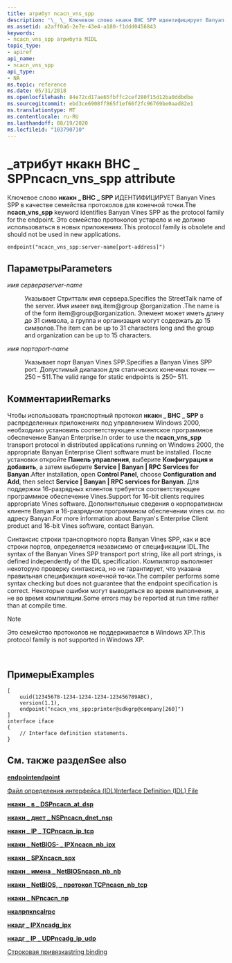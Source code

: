 ```yaml
---
title: атрибут ncacn_vns_spp
description: '\_ \_ Ключевое слово нкакн ВНС SPP идентифицирует Banyan VINEs SPP в качестве семейства протоколов для конечной точки. Это семейство протоколов устарело и не должно использоваться в новых приложениях.'
ms.assetid: a2aff0a6-2e7e-43e4-a180-f1ddd0456843
keywords:
- ncacn_vns_spp атрибута MIDL
topic_type:
- apiref
api_name:
- ncacn_vns_spp
api_type:
- NA
ms.topic: reference
ms.date: 05/31/2018
ms.openlocfilehash: 84e72cd17ae65fbffc2cef280f15d12ba0ddbdbe
ms.sourcegitcommit: ebd3ce6908ff865f1ef66f2fc96769be0aad82e1
ms.translationtype: MT
ms.contentlocale: ru-RU
ms.lasthandoff: 08/19/2020
ms.locfileid: "103790710"
---
```

# <a name="ncacn_vns_spp-attribute"></a><span data-ttu-id="45d54-105">\_атрибут нкакн ВНС \_ SPP</span><span class="sxs-lookup"><span data-stu-id="45d54-105">ncacn\_vns\_spp attribute</span></span>

<span data-ttu-id="45d54-106">Ключевое слово **нкакн \_ ВНС \_ SPP** ИДЕНТИФИЦИРУЕТ Banyan Vines SPP в качестве семейства протоколов для конечной точки.</span><span class="sxs-lookup"><span data-stu-id="45d54-106">The **ncacn\_vns\_spp** keyword identifies Banyan Vines SPP as the protocol family for the endpoint.</span></span> <span data-ttu-id="45d54-107">Это семейство протоколов устарело и не должно использоваться в новых приложениях.</span><span class="sxs-lookup"><span data-stu-id="45d54-107">This protocol family is obsolete and should not be used in new applications.</span></span>

``` syntax
endpoint("ncacn_vns_spp:server-name[port-address]")
```

## <a name="parameters"></a><span data-ttu-id="45d54-108">Параметры</span><span class="sxs-lookup"><span data-stu-id="45d54-108">Parameters</span></span>

<dl> <dt>

<span data-ttu-id="45d54-109">*имя сервера*</span><span class="sxs-lookup"><span data-stu-id="45d54-109">*server-name*</span></span> 
</dt> <dd>

<span data-ttu-id="45d54-110">Указывает Стритталк имя сервера.</span><span class="sxs-lookup"><span data-stu-id="45d54-110">Specifies the StreetTalk name of the server.</span></span> <span data-ttu-id="45d54-111">Имя имеет вид item@group @organization .</span><span class="sxs-lookup"><span data-stu-id="45d54-111">The name is of the form item@group@organization.</span></span> <span data-ttu-id="45d54-112">Элемент может иметь длину до 31 символа, а группа и организация могут содержать до 15 символов.</span><span class="sxs-lookup"><span data-stu-id="45d54-112">The item can be up to 31 characters long and the group and organization can be up to 15 characters.</span></span>

</dd> <dt>

<span data-ttu-id="45d54-113">*имя порта*</span><span class="sxs-lookup"><span data-stu-id="45d54-113">*port-name*</span></span> 
</dt> <dd>

<span data-ttu-id="45d54-114">Указывает порт Banyan Vines SPP.</span><span class="sxs-lookup"><span data-stu-id="45d54-114">Specifies a Banyan Vines SPP port.</span></span> <span data-ttu-id="45d54-115">Допустимый диапазон для статических конечных точек — 250 – 511.</span><span class="sxs-lookup"><span data-stu-id="45d54-115">The valid range for static endpoints is 250– 511.</span></span>

</dd> </dl>

## <a name="remarks"></a><span data-ttu-id="45d54-116">Комментарии</span><span class="sxs-lookup"><span data-stu-id="45d54-116">Remarks</span></span>

<span data-ttu-id="45d54-117">Чтобы использовать транспортный протокол **нкакн \_ ВНС \_ SPP** в распределенных приложениях под управлением Windows 2000, необходимо установить соответствующее клиентское программное обеспечение Banyan Enterprise.</span><span class="sxs-lookup"><span data-stu-id="45d54-117">In order to use the **ncacn\_vns\_spp** transport protocol in distributed applications running on Windows 2000, the appropriate Banyan Enterprise Client software must be installed.</span></span> <span data-ttu-id="45d54-118">После установки откройте **Панель управления**, выберите **Конфигурация и добавить**, а затем выберите **Service \| Banyan \| RPC Services for Banyan**.</span><span class="sxs-lookup"><span data-stu-id="45d54-118">After installation, open **Control Panel**, choose **Configuration and Add**, then select **Service \| Banyan \| RPC services for Banyan**.</span></span> <span data-ttu-id="45d54-119">Для поддержки 16-разрядных клиентов требуется соответствующее программное обеспечение Vines.</span><span class="sxs-lookup"><span data-stu-id="45d54-119">Support for 16-bit clients requires appropriate Vines software.</span></span> <span data-ttu-id="45d54-120">Дополнительные сведения о корпоративном клиенте Banyan и 16-разрядном программном обеспечении vines см. по адресу Banyan.</span><span class="sxs-lookup"><span data-stu-id="45d54-120">For more information about Banyan's Enterprise Client product and 16-bit Vines software, contact Banyan.</span></span>

<span data-ttu-id="45d54-121">Синтаксис строки транспортного порта Banyan Vines SPP, как и все строки портов, определяется независимо от спецификации IDL.</span><span class="sxs-lookup"><span data-stu-id="45d54-121">The syntax of the Banyan Vines SPP transport port string, like all port strings, is defined independently of the IDL specification.</span></span> <span data-ttu-id="45d54-122">Компилятор выполняет некоторую проверку синтаксиса, но не гарантирует, что указана правильная спецификация конечной точки.</span><span class="sxs-lookup"><span data-stu-id="45d54-122">The compiler performs some syntax checking but does not guarantee that the endpoint specification is correct.</span></span> <span data-ttu-id="45d54-123">Некоторые ошибки могут выводиться во время выполнения, а не во время компиляции.</span><span class="sxs-lookup"><span data-stu-id="45d54-123">Some errors may be reported at run time rather than at compile time.</span></span>

> [!Note]  
> <span data-ttu-id="45d54-124">Это семейство протоколов не поддерживается в Windows XP.</span><span class="sxs-lookup"><span data-stu-id="45d54-124">This protocol family is not supported in Windows XP.</span></span>

 

## <a name="examples"></a><span data-ttu-id="45d54-125">Примеры</span><span class="sxs-lookup"><span data-stu-id="45d54-125">Examples</span></span>

``` syntax
[
    uuid(12345678-1234-1234-1234-123456789ABC), 
    version(1.1), 
    endpoint("ncacn_vns_spp:printer@sdkgrp@company[260]")
]
interface iface
{
    // Interface definition statements.
}
```

## <a name="see-also"></a><span data-ttu-id="45d54-126">См. также раздел</span><span class="sxs-lookup"><span data-stu-id="45d54-126">See also</span></span>

<dl> <dt>

[<span data-ttu-id="45d54-127">**endpoint**</span><span class="sxs-lookup"><span data-stu-id="45d54-127">**endpoint**</span></span>](endpoint.md)
</dt> <dt>

[<span data-ttu-id="45d54-128">Файл определения интерфейса (IDL)</span><span class="sxs-lookup"><span data-stu-id="45d54-128">Interface Definition (IDL) File</span></span>](interface-definition-idl-file.md)
</dt> <dt>

[<span data-ttu-id="45d54-129">**нкакн \_ в \_ DSP**</span><span class="sxs-lookup"><span data-stu-id="45d54-129">**ncacn\_at\_dsp**</span></span>](ncacn-at-dsp.md)
</dt> <dt>

[<span data-ttu-id="45d54-130">**нкакн \_ днет \_ NSP**</span><span class="sxs-lookup"><span data-stu-id="45d54-130">**ncacn\_dnet\_nsp**</span></span>](ncacn-dnet-nsp.md)
</dt> <dt>

[<span data-ttu-id="45d54-131">**нкакн \_ IP \_ TCP**</span><span class="sxs-lookup"><span data-stu-id="45d54-131">**ncacn\_ip\_tcp**</span></span>](ncacn-ip-tcp.md)
</dt> <dt>

[<span data-ttu-id="45d54-132">**нкакн \_ NetBIOS- \_ IPX**</span><span class="sxs-lookup"><span data-stu-id="45d54-132">**ncacn\_nb\_ipx**</span></span>](ncacn-nb-ipx.md)
</dt> <dt>

[<span data-ttu-id="45d54-133">**нкакн \_ SPX**</span><span class="sxs-lookup"><span data-stu-id="45d54-133">**ncacn\_spx**</span></span>](ncacn-spx.md)
</dt> <dt>

[<span data-ttu-id="45d54-134">**нкакн \_ имена \_ NetBIOS**</span><span class="sxs-lookup"><span data-stu-id="45d54-134">**ncacn\_nb\_nb**</span></span>](ncacn-nb-nb.md)
</dt> <dt>

[<span data-ttu-id="45d54-135">**нкакн \_ NetBIOS, \_ протокол TCP**</span><span class="sxs-lookup"><span data-stu-id="45d54-135">**ncacn\_nb\_tcp**</span></span>](ncacn-nb-tcp.md)
</dt> <dt>

[<span data-ttu-id="45d54-136">**нкакн \_ NP**</span><span class="sxs-lookup"><span data-stu-id="45d54-136">**ncacn\_np**</span></span>](ncacn-np.md)
</dt> <dt>

[<span data-ttu-id="45d54-137">**нкалрпк**</span><span class="sxs-lookup"><span data-stu-id="45d54-137">**ncalrpc**</span></span>](ncalrpc.md)
</dt> <dt>

[<span data-ttu-id="45d54-138">**нкадг \_ IPX**</span><span class="sxs-lookup"><span data-stu-id="45d54-138">**ncadg\_ipx**</span></span>](ncadg-ipx.md)
</dt> <dt>

[<span data-ttu-id="45d54-139">**нкадг \_ IP \_ UDP**</span><span class="sxs-lookup"><span data-stu-id="45d54-139">**ncadg\_ip\_udp**</span></span>](ncadg-ip-udp.md)
</dt> <dt>

[<span data-ttu-id="45d54-140">Строковая привязка</span><span class="sxs-lookup"><span data-stu-id="45d54-140">string binding</span></span>](/windows/desktop/Rpc/string-binding)
</dt> </dl>

 

 